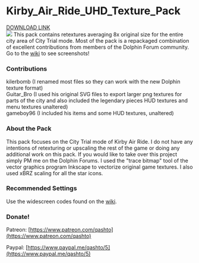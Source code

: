 # Kirby_Air_Ride_UHD_Texture_Pack
[DOWNLOAD LINK](https://oko.sh/GKYDDS)  
![](https://raw.githubusercontent.com/quinton-ashley/Kirby_Air_Ride_UHD_Texture_Pack/master/Poster.png)
This pack contains retextures averaging 8x original size for the entire city area of City Trial mode.  Most of the pack is a repackaged combination of excellent contributions from members of the Dolphin Forum community.  Go to the [wiki](https://github.com/quinton-ashley/Kirby_Air_Ride_UHD_Texture_Pack/wiki/Screenshots) to see screenshots!

### Contributions

kilerbomb (I renamed most files so they can work with the new Dolphin texture format)<br>
Guitar_Bro (I used his original SVG files to export larger png textures for parts of the city and also included the legendary pieces HUD textures and menu textures unaltered)<br>
gameboy96 (I included his items and some HUD textures, unaltered)<br>

### About the Pack

This pack focuses on the City Trial mode of Kirby Air Ride.  I do not have any intentions of retexturing or upscaling the rest of the game or doing any additional work on this pack.  If you would like to take over this project simply PM me on the Dolphin Forums.  I used the "trace bitmap" tool of the vector graphics program Inkscape to vectorize original game textures.  I also used xBRZ scaling for all the star icons.

### Recommended Settings

Use the widescreen codes found on the [wiki](https://wiki.dolphin-emu.org/index.php?title=Kirby_Air_Ride).

### Donate!

Patreon:
[https://www.patreon.com/qashto](https://www.patreon.com/qashto)

Paypal:
[https://www.paypal.me/qashto/5](https://www.paypal.me/qashto/5)
